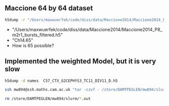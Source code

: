 


## Maccione 64 by 64 dataset
```bash
h5dump -r "/Users/maxwuerfek/code/diss/data/Maccione2014/Maccione2014_P8_m2r1_bursts_filtered.h5"
````

* "/Users/maxwuerfek/code/diss/data/Maccione2014/Maccione2014_P8_m2r1_bursts_filtered.h5"
* "Ch14.65"
* How is 65 possible?

## Implemented the weighted Model, but it is very slow


```bash
h5dump -d names  C57_CTX_G2CEPHYS3_TC11_DIV11_D.h5
````

```bash
ssh mw894@ssh.maths.cam.ac.uk "tar -czvf - /store/DAMTPEGLEN/mw894/slurm/Xu2011/*.h5" | tar -xzvf - -C .
````

```bash
rm /store/DAMTPEGLEN/mw894/slurm/*.out
```